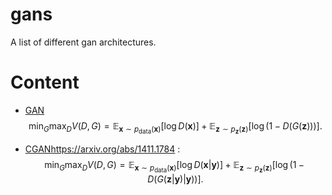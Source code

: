 # gans

A list of different gan architectures.

# Content

- [GAN](https://arxiv.org/abs/1406.2661) 
$$
\min_G \max_D V(D, G) = \mathbb{E}_{\bm{x} \sim p_{\text{data}}(\bm{x})}[\log D(\bm{x})] + \mathbb{E}_{\bm{z} \sim p_{\bm{z}}(\bm{z})}[\log (1 - D(G(\bm{z})))].
$$

- [CGAN]()https://arxiv.org/abs/1411.1784 : 
$$
\min_G \max_D V(D, G) = \mathbb{E}_{\bm{x} \sim p_{\text{data}}(\bm{x})}[\log D(\bm{x} | \bm{y})] + \mathbb{E}_{\bm{z} \sim p_{\bm{z}}(\bm{z})}[\log (1 - D(G(\bm{z} | \bm{y}) | \bm{y}))].
$$
